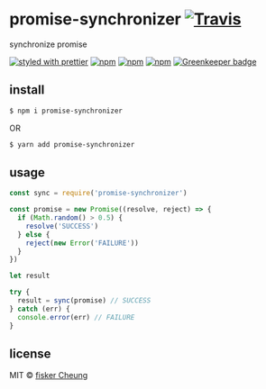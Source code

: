 # promise-synchronizer [![Travis](https://img.shields.io/travis/fisker/promise-synchronizer.svg?style=flat-square)](https://travis-ci.org/fisker/promise-synchronizer)

synchronize promise

[![styled with prettier](https://img.shields.io/badge/styled_with-prettier-ff69b4.svg?style=flat-square)](https://github.com/prettier/prettier)
[![npm](https://img.shields.io/npm/v/promise-synchronizer.svg?style=flat-square)](https://www.npmjs.com/package/promise-synchronizer)
[![npm](https://img.shields.io/npm/dt/promise-synchronizer.svg?style=flat-square)](https://www.npmjs.com/package/promise-synchronizer)
[![npm](https://img.shields.io/npm/dm/promise-synchronizer.svg?style=flat-square)](https://www.npmjs.com/package/promise-synchronizer) [![Greenkeeper badge](https://badges.greenkeeper.io/fisker/promise-synchronizer.svg)](https://greenkeeper.io/)

## install

```bash
$ npm i promise-synchronizer
```

OR

```bash
$ yarn add promise-synchronizer
```

## usage

```js
const sync = require('promise-synchronizer')

const promise = new Promise((resolve, reject) => {
  if (Math.random() > 0.5) {
    resolve('SUCCESS')
  } else {
    reject(new Error('FAILURE'))
  }
})

let result

try {
  result = sync(promise) // SUCCESS
} catch (err) {
  console.error(err) // FAILURE
}
```

## license

MIT © [fisker Cheung](https://github.com/fisker)
